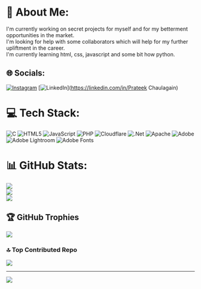# 💫 About Me:
I'm currently working on secret projects for myself and for my betterment opportunities in the market.<br>I'm looking for help with some collaborators which will help for my further upliftment in the career.<br>I'm currently learning html, css, javascript and some bit how python.<br>


## 🌐 Socials:
[![Instagram](https://img.shields.io/badge/Instagram-%23E4405F.svg?logo=Instagram&logoColor=white)](https://instagram.com/pratiieiik) [![LinkedIn](https://img.shields.io/badge/LinkedIn-%230077B5.svg?logo=linkedin&logoColor=white)](https://linkedin.com/in/Prateek Chaulagain) 

# 💻 Tech Stack:
![C](https://img.shields.io/badge/c-%2300599C.svg?style=for-the-badge&logo=c&logoColor=white) ![HTML5](https://img.shields.io/badge/html5-%23E34F26.svg?style=for-the-badge&logo=html5&logoColor=white) ![JavaScript](https://img.shields.io/badge/javascript-%23323330.svg?style=for-the-badge&logo=javascript&logoColor=%23F7DF1E) ![PHP](https://img.shields.io/badge/php-%23777BB4.svg?style=for-the-badge&logo=php&logoColor=white) ![Cloudflare](https://img.shields.io/badge/Cloudflare-F38020?style=for-the-badge&logo=Cloudflare&logoColor=white) ![.Net](https://img.shields.io/badge/.NET-5C2D91?style=for-the-badge&logo=.net&logoColor=white) ![Apache](https://img.shields.io/badge/apache-%23D42029.svg?style=for-the-badge&logo=apache&logoColor=white) ![Adobe](https://img.shields.io/badge/adobe-%23FF0000.svg?style=for-the-badge&logo=adobe&logoColor=white) ![Adobe Lightroom](https://img.shields.io/badge/Adobe%20Lightroom-31A8FF.svg?style=for-the-badge&logo=Adobe%20Lightroom&logoColor=white) ![Adobe Fonts](https://img.shields.io/badge/Adobe%20Fonts-000B1D.svg?style=for-the-badge&logo=Adobe%20Fonts&logoColor=white)
# 📊 GitHub Stats:
![](https://github-readme-stats.vercel.app/api?username=pratik-chau&theme=dark&hide_border=false&include_all_commits=false&count_private=false)<br/>
![](https://github-readme-streak-stats.herokuapp.com/?user=pratik-chau&theme=dark&hide_border=false)<br/>
![](https://github-readme-stats.vercel.app/api/top-langs/?username=pratik-chau&theme=dark&hide_border=false&include_all_commits=false&count_private=false&layout=compact)

## 🏆 GitHub Trophies
![](https://github-profile-trophy.vercel.app/?username=pratik-chau&theme=radical&no-frame=true&no-bg=true&margin-w=4)

### 🔝 Top Contributed Repo
![](https://github-contributor-stats.vercel.app/api?username=pratik-chau&limit=5&theme=dark&combine_all_yearly_contributions=true)

---
[![](https://visitcount.itsvg.in/api?id=pratik-chau&icon=0&color=10)](https://visitcount.itsvg.in)

<!-- Proudly created with GPRM ( https://gprm.itsvg.in ) -->
